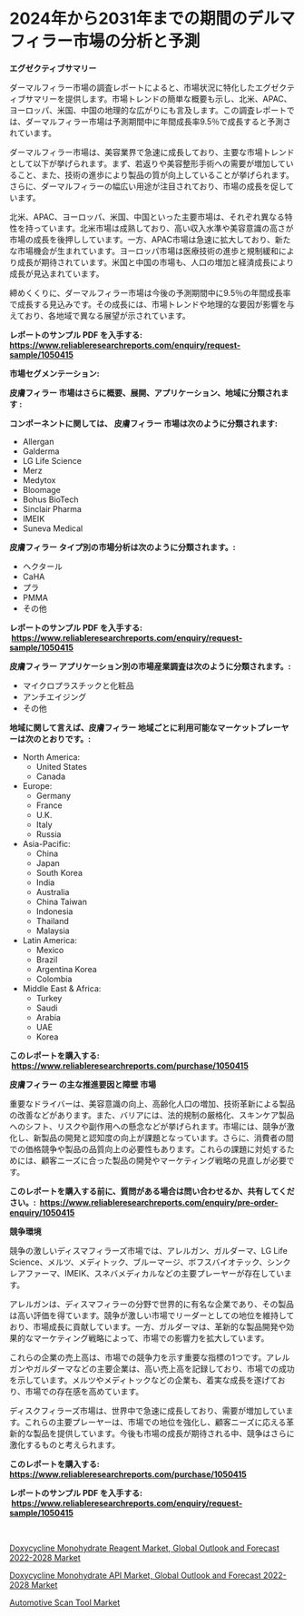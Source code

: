 <p><h1>2024年から2031年までの期間のデルマフィラー市場の分析と予測</h1></p><p><strong>エグゼクティブサマリー</strong></p>
<p><p>ダーマルフィラー市場の調査レポートによると、市場状況に特化したエグゼクティブサマリーを提供します。市場トレンドの簡単な概要も示し、北米、APAC、ヨーロッパ、米国、中国の地理的な広がりにも言及します。この調査レポートでは、ダーマルフィラー市場は予測期間中に年間成長率9.5％で成長すると予測されています。</p><p>ダーマルフィラー市場は、美容業界で急速に成長しており、主要な市場トレンドとして以下が挙げられます。まず、若返りや美容整形手術への需要が増加していること、また、技術の進歩により製品の質が向上していることが挙げられます。さらに、ダーマルフィラーの幅広い用途が注目されており、市場の成長を促しています。</p><p>北米、APAC、ヨーロッパ、米国、中国といった主要市場は、それぞれ異なる特性を持っています。北米市場は成熟しており、高い収入水準や美容意識の高さが市場の成長を後押ししています。一方、APAC市場は急速に拡大しており、新たな市場機会が生まれています。ヨーロッパ市場は医療技術の進歩と規制緩和により成長が期待されています。米国と中国の市場も、人口の増加と経済成長により成長が見込まれています。</p><p>締めくくりに、ダーマルフィラー市場は今後の予測期間中に9.5％の年間成長率で成長する見込みです。その成長には、市場トレンドや地理的な要因が影響を与えており、各地域で異なる展望が示されています。</p></p>
<p><strong>レポートのサンプル PDF を入手する: <a href="https://www.reliableresearchreports.com/enquiry/request-sample/1050415">https://www.reliableresearchreports.com/enquiry/request-sample/1050415</a></strong></p>
<p><strong>市場セグメンテーション:</strong></p>
<p><strong> 皮膚フィラー 市場はさらに概要、展開、アプリケーション、地域に分類されます :</strong></p>
<p><strong>コンポーネントに関しては、 皮膚フィラー 市場は次のように分類されます: &nbsp;</strong></p>
<p><ul><li>Allergan</li><li>Galderma</li><li>LG Life Science</li><li>Merz</li><li>Medytox</li><li>Bloomage</li><li>Bohus BioTech</li><li>Sinclair Pharma</li><li>IMEIK</li><li>Suneva Medical</li></ul></p>
<p><strong> 皮膚フィラー タイプ別の市場分析は次のように分類されます。:</strong></p>
<p><ul><li>ヘクタール</li><li>CaHA</li><li>プラ</li><li>PMMA</li><li>その他</li></ul></p>
<p><strong>レポートのサンプル PDF を入手する: &nbsp;<a href="https://www.reliableresearchreports.com/enquiry/request-sample/1050415">https://www.reliableresearchreports.com/enquiry/request-sample/1050415</a></strong></p>
<p><strong> 皮膚フィラー アプリケーション別の市場産業調査は次のように分類されます。:</strong></p>
<p><ul><li>マイクロプラスチックと化粧品</li><li>アンチエイジング</li><li>その他</li></ul></p>
<p><strong>地域に関して言えば、皮膚フィラー 地域ごとに利用可能なマーケットプレーヤーは次のとおりです。:</strong></p>
<p><ul>
    <li>
        North America:
        <ul>
            <li>United States</li>
            <li>Canada</li>
        </ul>
    </li>
    <li>
        Europe:
        <ul>
            <li>Germany</li>
            <li>France</li>
            <li>U.K.</li>
            <li>Italy</li>
            <li>Russia</li>
        </ul>
    </li>
    <li>
        Asia-Pacific:
        <ul>
            <li>China</li>
            <li>Japan</li>
            <li>South Korea</li>
            <li>India</li>
            <li>Australia</li>
            <li>China Taiwan</li>
            <li>Indonesia</li>
            <li>Thailand</li>
            <li>Malaysia</li>
        </ul>
    </li>
    <li>
        Latin America:
        <ul>
            <li>Mexico</li>
            <li>Brazil</li>
            <li>Argentina Korea</li>
            <li>Colombia</li>
        </ul>
    </li>
    <li>
        Middle East & Africa:
        <ul>
            <li>Turkey</li>
            <li>Saudi</li>
            <li>Arabia</li>
            <li>UAE</li>
            <li>Korea</li>
        </ul>
    </li>
    </ul></p>
<p><strong>このレポートを購入する: &nbsp;<a href="https://www.reliableresearchreports.com/purchase/1050415">https://www.reliableresearchreports.com/purchase/1050415</a></strong></p>
<p><strong>皮膚フィラー の主な推進要因と障壁 市場</strong></p>
<p><p>重要なドライバーは、美容意識の向上、高齢化人口の増加、技術革新による製品の改善などがあります。また、バリアには、法的規制の厳格化、スキンケア製品へのシフト、リスクや副作用への懸念などが挙げられます。市場には、競争が激化し、新製品の開発と認知度の向上が課題となっています。さらに、消費者の間での価格競争や製品の品質向上の必要性もあります。これらの課題に対処するためには、顧客ニーズに合った製品の開発やマーケティング戦略の見直しが必要です。</p></p>
<p><strong>このレポートを購入する前に、質問がある場合は問い合わせるか、共有してください。:&nbsp; <a href="https://www.reliableresearchreports.com/enquiry/pre-order-enquiry/1050415">https://www.reliableresearchreports.com/enquiry/pre-order-enquiry/1050415</a></strong></p>
<p><strong>競争環境</strong></p>
<p><p>競争の激しいディスマフィラーズ市場では、アレルガン、ガルダーマ、LG Life Science、メルツ、メディトック、ブルーマージ、ボフスバイオテック、シンクレアファーマ、IMEIK、スネバメディカルなどの主要プレーヤーが存在しています。 </p><p>アレルガンは、ディスマフィラーの分野で世界的に有名な企業であり、その製品は高い評価を得ています。競争が激しい市場でリーダーとしての地位を維持しており、市場成長に貢献しています。一方、ガルダーマは、革新的な製品開発や効果的なマーケティング戦略によって、市場での影響力を拡大しています。</p><p>これらの企業の売上高は、市場での競争力を示す重要な指標の1つです。アレルガンやガルダーマなどの主要企業は、高い売上高を記録しており、市場での成功を示しています。メルツやメディトックなどの企業も、着実な成長を遂げており、市場での存在感を高めています。</p><p>ディスクフィラーズ市場は、世界中で急速に成長しており、需要が増加しています。これらの主要プレーヤーは、市場での地位を強化し、顧客ニーズに応える革新的な製品を提供しています。今後も市場の成長が期待される中、競争はさらに激化するものと考えられます。</p></p>
<p><strong>このレポートを購入する: &nbsp; <a href="https://www.reliableresearchreports.com/purchase/1050415">https://www.reliableresearchreports.com/purchase/1050415</a></strong></p>
<p><strong>レポートのサンプル PDF を入手する: &nbsp;<a href="https://www.reliableresearchreports.com/enquiry/request-sample/1050415">https://www.reliableresearchreports.com/enquiry/request-sample/1050415</a></strong><strong></strong></p>
<p>&nbsp;</p>
<p><p><a href="https://view.publitas.com/reportprime-1/doxycycline-monohydrate-reagent-market-global-outlook-and-forecast-2022-2028-market-size-growth-and-forecast-from-2023-2030/">Doxycycline Monohydrate Reagent Market, Global Outlook and Forecast 2022-2028 Market</a></p><p><a href="https://view.publitas.com/reportprime-1/doxycycline-monohydrate-api-market-global-outlook-and-forecast-2022-2028-market-size-share-trends-analysis-report-by-application-regional-outlook-competitive-strategies-and-segment-forecasts-2023-2030/">Doxycycline Monohydrate API Market, Global Outlook and Forecast 2022-2028 Market</a></p><p><a href="https://github.com/Sarissaschmalingtr6fz2739/Market-Research-Report-List-1/blob/main/automotive-scan-tool-market.md">Automotive Scan Tool Market</a></p></p>